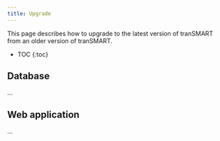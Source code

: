 ```yaml
---
title: Upgrade
---
```

This page describes how to upgrade to the latest version of tranSMART from an older version of tranSMART.

* TOC
{:toc}

## Database
...

## Web application
...